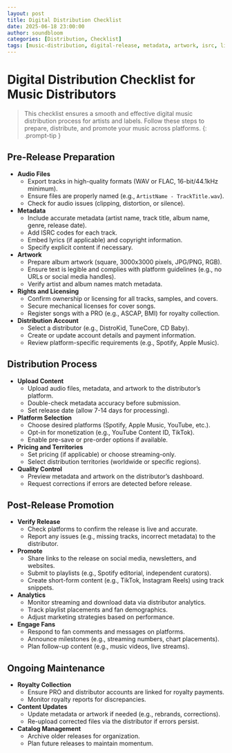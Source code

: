 ```yaml
---
layout: post
title: Digital Distribution Checklist
date: 2025-06-18 23:00:00
author: soundbloom
categories: [Distribution, Checklist]
tags: [music-distribution, digital-release, metadata, artwork, isrc, licensing, streaming, promotion, royalties]
---
```

# Digital Distribution Checklist for Music Distributors

> This checklist ensures a smooth and effective digital music distribution process for artists and labels. Follow these steps to prepare, distribute, and promote your music across platforms.
{: .prompt-tip }

## Pre-Release Preparation
- **Audio Files**
  - Export tracks in high-quality formats (WAV or FLAC, 16-bit/44.1kHz minimum).
  - Ensure files are properly named (e.g., `ArtistName - TrackTitle.wav`).
  - Check for audio issues (clipping, distortion, or silence).
- **Metadata**
  - Include accurate metadata (artist name, track title, album name, genre, release date).
  - Add ISRC codes for each track.
  - Embed lyrics (if applicable) and copyright information.
  - Specify explicit content if necessary.
- **Artwork**
  - Prepare album artwork (square, 3000x3000 pixels, JPG/PNG, RGB).
  - Ensure text is legible and complies with platform guidelines (e.g., no URLs or social media handles).
  - Verify artist and album names match metadata.
- **Rights and Licensing**
  - Confirm ownership or licensing for all tracks, samples, and covers.
  - Secure mechanical licenses for cover songs.
  - Register songs with a PRO (e.g., ASCAP, BMI) for royalty collection.
- **Distribution Account**
  - Select a distributor (e.g., DistroKid, TuneCore, CD Baby).
  - Create or update account details and payment information.
  - Review platform-specific requirements (e.g., Spotify, Apple Music).

## Distribution Process
- **Upload Content**
  - Upload audio files, metadata, and artwork to the distributor’s platform.
  - Double-check metadata accuracy before submission.
  - Set release date (allow 7-14 days for processing).
- **Platform Selection**
  - Choose desired platforms (Spotify, Apple Music, YouTube, etc.).
  - Opt-in for monetization (e.g., YouTube Content ID, TikTok).
  - Enable pre-save or pre-order options if available.
- **Pricing and Territories**
  - Set pricing (if applicable) or choose streaming-only.
  - Select distribution territories (worldwide or specific regions).
- **Quality Control**
  - Preview metadata and artwork on the distributor’s dashboard.
  - Request corrections if errors are detected before release.

## Post-Release Promotion
- **Verify Release**
  - Check platforms to confirm the release is live and accurate.
  - Report any issues (e.g., missing tracks, incorrect metadata) to the distributor.
- **Promote**
  - Share links to the release on social media, newsletters, and websites.
  - Submit to playlists (e.g., Spotify editorial, independent curators).
  - Create short-form content (e.g., TikTok, Instagram Reels) using track snippets.
- **Analytics**
  - Monitor streaming and download data via distributor analytics.
  - Track playlist placements and fan demographics.
  - Adjust marketing strategies based on performance.
- **Engage Fans**
  - Respond to fan comments and messages on platforms.
  - Announce milestones (e.g., streaming numbers, chart placements).
  - Plan follow-up content (e.g., music videos, live streams).

## Ongoing Maintenance
- **Royalty Collection**
  - Ensure PRO and distributor accounts are linked for royalty payments.
  - Monitor royalty reports for discrepancies.
- **Content Updates**
  - Update metadata or artwork if needed (e.g., rebrands, corrections).
  - Re-upload corrected files via the distributor if errors persist.
- **Catalog Management**
  - Archive older releases for organization.
  - Plan future releases to maintain momentum.
